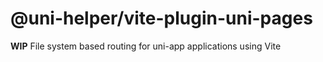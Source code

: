 # @uni-helper/vite-plugin-uni-pages

**WIP** File system based routing for uni-app applications using Vite
